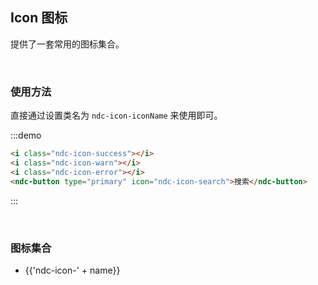 ## Icon 图标

提供了一套常用的图标集合。

<br/>

### 使用方法

直接通过设置类名为 `ndc-icon-iconName` 来使用即可。

:::demo
```html
<i class="ndc-icon-success"></i>
<i class="ndc-icon-warn"></i>
<i class="ndc-icon-error"></i>
<ndc-button type="primary" icon="ndc-icon-search">搜索</ndc-button>
```
:::

<br />

### 图标集合

<ul class="md-icon-list">
  <li v-for="name in ['file-copy', 'line', 'choose', 'plus', 'minus', 'eye', 'eye-open', 'table', 'task',
    'source', 'engine', 'warn-solid', 'info-solid', 'question-solid', 'undo', 'stop', 'notAllow', 'success', 
    'warn', 'plus-circle', 'minus-circle', 'move', 'error', 'build', 'fix', 'down', 'up', 'drop-down', 'close', 
    'search', 'back', 'info', 'add', 'refresh', 'cpu', 'previous', 'next', 'setting', 'question', 'view',
    'tick', 'chevron-down', 'chevron-up', 'finance', 'db', 'dbn', 'mig', 'policy', 'save', 'sql', 'document',
    'timing', 'trigger', 'user', 'fullScreen_off', 'fullScreen_on', 'tpl', 'filter', 'more']" :key="name" class="md-icon-item">
    <span class="item">
      <i class="icon" :class="'ndc-icon-' + name"></i>
      <span class="name">{{'ndc-icon-' + name}}</span>
    </span>
  </li>
</ul>
